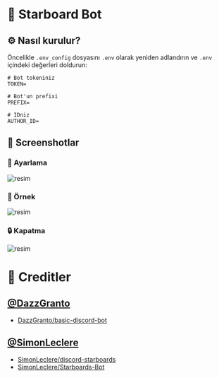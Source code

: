 # 🌟 Starboard Bot

## ⚙️ Nasıl kurulur?

Öncelikle `.env_config` dosyasını `.env` olarak yeniden adlandırın ve `.env` içindeki değerleri doldurun:

```
# Bot tokeniniz
TOKEN=

# Bot'un prefixi
PREFIX=

# IDniz
AUTHOR_ID=
```

## 📸 Screenshotlar

### 🔧 Ayarlama

![resim](https://user-images.githubusercontent.com/67333585/132129856-f145f179-a401-4495-975e-d67b6aef8935.png)

### 📌 Örnek

![resim](https://user-images.githubusercontent.com/67333585/132129865-e72c0e0b-3f35-4b66-88ed-5e1a421988e4.png)

### 🔒 Kapatma

![resim](https://user-images.githubusercontent.com/67333585/132129871-39a3adb8-b262-46bb-9cd9-3488763e44af.png)

# 🙌 Creditler

## [@DazzGranto](https://github.com/DazzGranto)

- [DazzGranto/basic-discord-bot](https://github.com/DazzGranto/basic-discord-bot)

## [@SimonLeclere](https://github.com/SimonLeclere)

- [SimonLeclere/discord-starboards](https://github.com/SimonLeclere/discord-starboards)
- [SimonLeclere/Starboards-Bot](https://github.com/SimonLeclere/Starboards-Bot)
